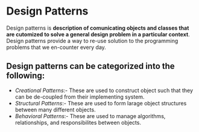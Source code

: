 # Design Patterns
Design patterns is **description of comunicating objects and classes that are cutomized to solve a general design problem in a particular context**.
Design patterns provide a way to re-use solution to the programming problems that we en-counter every day.
## Design patterns can be categorized into the following:
* *Creational Patterns*:- These are used to construct object such that they can be de-coupled from their implementing system.
* *Structural Patterns*:- These are used to form larage object structures between many different objects.
* *Behavioral Patterns*:- These are used to manage algorithms, relationships, and responsibilites between objects.

